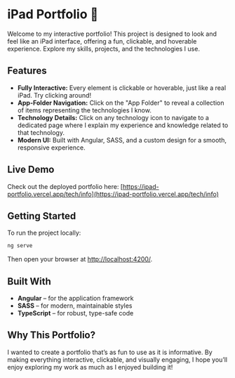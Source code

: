 # iPad Portfolio 📱

Welcome to my interactive portfolio! This project is designed to look and feel like an iPad interface, offering a fun, clickable, and hoverable experience. Explore my skills, projects, and the technologies I use.
## Features

- **Fully Interactive:** Every element is clickable or hoverable, just like a real iPad. Try clicking around!
- **App-Folder Navigation:** Click on the "App Folder" to reveal a collection of items representing the technologies I know.
- **Technology Details:** Click on any technology icon to navigate to a dedicated page where I explain my experience and knowledge related to that technology.
- **Modern UI:** Built with Angular, SASS, and a custom design for a smooth, responsive experience.


## Live Demo

Check out the deployed portfolio here: [https://ipad-portfolio.vercel.app/tech/info](https://ipad-portfolio.vercel.app/tech/info)

## Getting Started

To run the project locally:

```bash
ng serve
```

Then open your browser at [http://localhost:4200/](http://localhost:4200/).

## Built With

- **Angular** – for the application framework
- **SASS** – for modern, maintainable styles
- **TypeScript** – for robust, type-safe code

## Why This Portfolio?

I wanted to create a portfolio that’s as fun to use as it is informative. By making everything interactive, clickable, and visually engaging, I hope you’ll enjoy exploring my work as much as I enjoyed building it!
